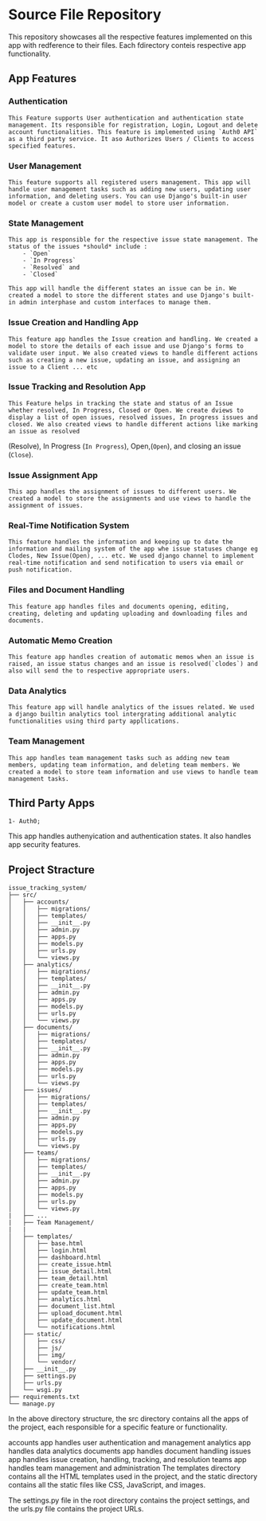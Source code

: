 # Source File Repository

This repository showcases all the respective features implemented on this app with redference to their files. Each fdirectory conteis respective app functionality.

## App Features

### Authentication
	This Feature supports User authentication and authentication state management. Its responsible for registration, Login, Logout and delete account functionalities. This feature is implemented using `Auth0 API` as a third party service. It aso Authorizes Users / Clients to access specified features.

### User Management
	This feature supports all registered users management. This app will handle user management tasks such as adding new users, updating user information, and deleting users. You can use Django's built-in user model or create a custom user model to store user information.

### State Management
	This app is responsible for the respective issue state management. The status of the issues *should* include :
		- `Open`
		- `In Progress`
		- `Resolved` and 
		- `Closed`

	This app will handle the different states an issue can be in. We created a model to store the different states and use Django's built-in admin interphase and custom interfaces to manage them.

### Issue Creation and Handling App
	This feature app handles the Issue creation and handling. We created a model to store the details of each issue and use Django's forms to validate user input. We also created views to handle different actions such as creating a new issue, updating an issue, and assigning an issue to a Client ... etc

### Issue Tracking and Resolution App
	This Feature helps in tracking the state and status of an Issue whether resolved, In Progress, Closed or Open. We create dviews to display a list of open issues, resolved issues, In progress issues and closed. We also created views to handle different actions like marking an issue as resolved 
(Resolve), In Progress (`In Progress`), Open,(`Open`), and closing an issue (`Close`).

### Issue Assignment App
	This app handles the assignment of issues to different users. We created a model to store the assignments and use views to handle the assignment of issues.

### Real-Time Notification System
	This feature handles the information and keeping up to date the information and mailing system of the app whe issue statuses change eg Clodes, New Issue(Open), ... etc. We used django channel to implement real-time notification and send notification to users via email or push notification.

### Files and Document Handling
	This feature app handles files and documents opening, editing, creating, deleting and updating uploading and downloading files and documents.

### Automatic Memo Creation 
	This feature app handles creation of automatic memos when an issue is raised, an issue status changes and an issue is resolved(`clodes`) and also will send the to respective appropriate users.

### Data Analytics
	This feature app will handle analytics of the issues related. We used a django builtin analytics tool intergrating additional analytic functionalities using third party appllications.

### Team Management
	This app handles team management tasks such as adding new team members, updating team information, and deleting team members. We created a model to store team information and use views to handle team management tasks.

## Third Party Apps
	1- Auth0;
This app handles authenyication and authentication states. It also handles app security features.

## Project Stracture

	issue_tracking_system/
	├── src/
	│   ├── accounts/
	│   │   ├── migrations/
	│   │   ├── templates/
	│   │   ├── __init__.py
	│   │   ├── admin.py
	│   │   ├── apps.py
	│   │   ├── models.py
	│   │   ├── urls.py
	│   │   └── views.py
	│   ├── analytics/
	│   │   ├── migrations/
	│   │   ├── templates/
	│   │   ├── __init__.py
	│   │   ├── admin.py
	│   │   ├── apps.py
	│   │   ├── models.py
	│   │   ├── urls.py
	│   │   └── views.py
	│   ├── documents/
	│   │   ├── migrations/
	│   │   ├── templates/
	│   │   ├── __init__.py
	│   │   ├── admin.py
	│   │   ├── apps.py
	│   │   ├── models.py
	│   │   ├── urls.py
	│   │   └── views.py
	│   ├── issues/
	│   │   ├── migrations/
	│   │   ├── templates/
	│   │   ├── __init__.py
	│   │   ├── admin.py
	│   │   ├── apps.py
	│   │   ├── models.py
	│   │   ├── urls.py
	│   │   └── views.py
	│   ├── teams/
	│   │   ├── migrations/
	│   │   ├── templates/
	│   │   ├── __init__.py
	│   │   ├── admin.py
	│   │   ├── apps.py
	│   │   ├── models.py
	│   │   ├── urls.py
	│   │   └── views.py
	|   ├── ...
	|   ├── Team Management/
	|   |
	│   ├── templates/
	│   │   ├── base.html
	│   │   ├── login.html
	│   │   ├── dashboard.html
	│   │   ├── create_issue.html
	│   │   ├── issue_detail.html
	│   │   ├── team_detail.html
	│   │   ├── create_team.html
	│   │   ├── update_team.html
	│   │   ├── analytics.html
	│   │   ├── document_list.html
	│   │   ├── upload_document.html
	│   │   ├── update_document.html
	│   │   └── notifications.html
	│   ├── static/
	│   │   ├── css/
	│   │   ├── js/
	│   │   ├── img/
	│   │   └── vendor/
	│   ├── __init__.py
	│   ├── settings.py
	│   ├── urls.py
	│   └── wsgi.py
	├── requirements.txt
	└── manage.py

In the above directory structure, the src directory contains all the apps of the project, each responsible for a specific feature or functionality.

accounts app handles user authentication and management
analytics app handles data analytics
documents app handles document handling
issues app handles issue creation, handling, tracking, and resolution
teams app handles team management and administration
The templates directory contains all the HTML templates used in the project, and the static directory contains all the static files like CSS, JavaScript, and images.

The settings.py file in the root directory contains the project settings, and the urls.py file contains the project URLs.



